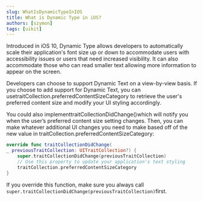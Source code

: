 ```yaml
---
slug: WhatIsDynamicTypeInIOS
title: What is Dynamic Type in iOS?
authors: [szymon]
tags: [uikit]
---
```


Introduced in iOS 10, Dynamic Type allows developers to automatically scale their application's font size up or down to accommodate users with accessibility issues or users that need increased visibility. It can also accommodate those who can read smaller text allowing more information to appear on the screen.

Developers can choose to support Dynamic Text on a view-by-view basis. If you choose to add support for Dynamic Text, you can usetraitCollection.preferredContentSizeCategory to retrieve the user's preferred content size and modify your UI styling accordingly.

You could also implementtraitCollectionDidChange()which will notify you when the user’s preferred content size setting changes. Then, you can make whatever additional UI changes you need to make based off of the new value in traitCollection.preferredContentSizeCategory:
```swift
override func traitCollectionDidChange(
_ previousTraitCollection: UITraitCollection?) {
    super.traitCollectionDidChange(previousTraitCollection)
    // Use this property to update your application's text styling
    traitCollection.preferredContentSizeCategory
}
```

If you override this function, make sure you always call
`super.traitCollectionDidChange(previousTraitCollection)`first.
